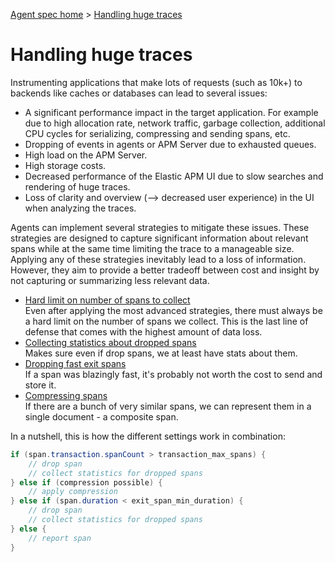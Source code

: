 [Agent spec home](README.md) > [Handling huge traces](tracing-spans-handling-huge-traces.md)

# Handling huge traces

Instrumenting applications that make lots of requests (such as 10k+) to backends like caches or databases can lead to several issues:
- A significant performance impact in the target application.
  For example due to high allocation rate, network traffic, garbage collection, additional CPU cycles for serializing, compressing and sending spans, etc.
- Dropping of events in agents or APM Server due to exhausted queues.
- High load on the APM Server.
- High storage costs.
- Decreased performance of the Elastic APM UI due to slow searches and rendering of huge traces.
- Loss of clarity and overview (--> decreased user experience) in the UI when analyzing the traces.

Agents can implement several strategies to mitigate these issues.
These strategies are designed to capture significant information about relevant spans while at the same time limiting the trace to a manageable size.
Applying any of these strategies inevitably lead to a loss of information.
However, they aim to provide a better tradeoff between cost and insight by not capturing or summarizing less relevant data.

- [Hard limit on number of spans to collect](tracing-spans-limit.md) \
  Even after applying the most advanced strategies, there must always be a hard limit on the number of spans we collect.
  This is the last line of defense that comes with the highest amount of data loss.
- [Collecting statistics about dropped spans](tracing-spans-dropped-stats.md) \
  Makes sure even if drop spans, we at least have stats about them.
- [Dropping fast exit spans](tracing-spans-drop-fast-exit.md) \
  If a span was blazingly fast, it's probably not worth the cost to send and store it.
- [Compressing spans](tracing-spans-compress.md) \
  If there are a bunch of very similar spans, we can represent them in a single document - a composite span.

In a nutshell, this is how the different settings work in combination:

```java
if (span.transaction.spanCount > transaction_max_spans) {
    // drop span
    // collect statistics for dropped spans
} else if (compression possible) {
    // apply compression
} else if (span.duration < exit_span_min_duration) {
    // drop span
    // collect statistics for dropped spans
} else {
    // report span
}
```